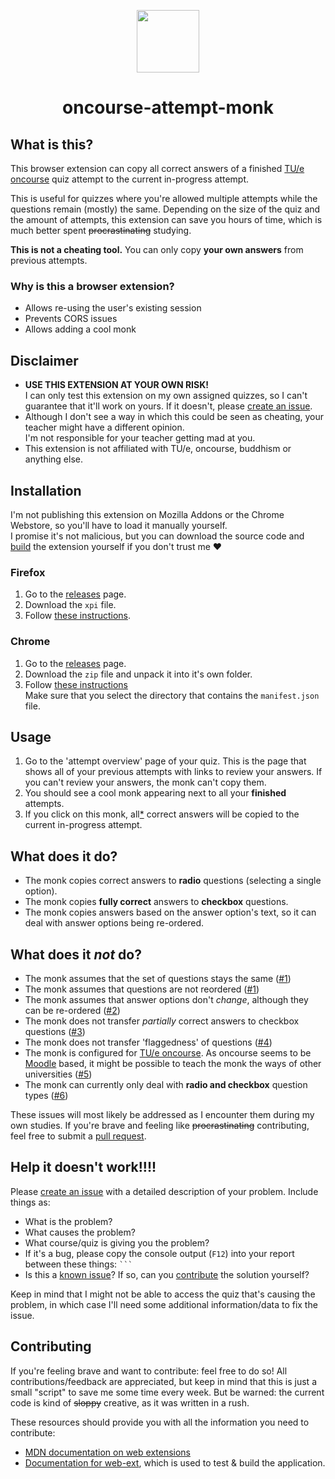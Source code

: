 <p align="center">
<img src="https://raw.githubusercontent.com/HoldYourWaffle/oncourse-attempt-monk/main/icons/buddha.png" height="100">
</p>

<h1 align="center">oncourse-attempt-monk</h1>

## What is this?
This browser extension can copy all correct answers of a finished [TU/e oncourse](https://oncourse.tue.nl/2020/) quiz attempt to the current in-progress attempt.

This is useful for quizzes where you're allowed multiple attempts while the questions remain (mostly) the same.
Depending on the size of the quiz and the amount of attempts, this extension can save you hours of time, which is much better spent ~~procrastinating~~ studying.

**This is not a cheating tool.**
You can only copy **your own answers** from previous attempts.

### Why is this a browser extension?
- Allows re-using the user's existing session
- Prevents CORS issues
- Allows adding a cool monk

## Disclaimer
- **USE THIS EXTENSION AT YOUR OWN RISK!**<br>
I can only test this extension on my own assigned quizzes, so I can't guarantee that it'll work on yours.
If it doesn't, please [create an issue](#help-it-doesnt-work).
- Although I don't see a way in which this could be seen as cheating, your teacher might have a different opinion.<br>
I'm not responsible for your teacher getting mad at you.
- This extension is not affiliated with TU/e, oncourse, buddhism or anything else.

## Installation
I'm not publishing this extension on Mozilla Addons or the Chrome Webstore, so you'll have to load it manually yourself.<br>
I promise it's not malicious, but you can download the source code and [build](#contributing) the extension yourself if you don't trust me :heart:

### Firefox
1. Go to the [releases](https://github.com/HoldYourWaffle/oncourse-attempt-monk/releases) page.
2. Download the `xpi` file.
3. Follow [these instructions](https://support.mozilla.org/en-US/kb/unable-install-add-ons-extensions-or-themes#w_you-are-asked-to-download-the-add-on-rather-than-installing-it).

### Chrome
1. Go to the [releases](https://github.com/HoldYourWaffle/oncourse-attempt-monk/releases) page.
2. Download the `zip` file and unpack it into it's own folder.
3. Follow [these instructions](https://www.youtube.com/watch?v=oswjtLwCUqg)<br>
Make sure that you select the directory that contains the `manifest.json` file.
    
## Usage
1. Go to the 'attempt overview' page of your quiz. This is the page that shows all of your previous attempts with links to review your answers.
If you can't review your answers, the monk can't copy them.
2. You should see a cool monk appearing next to all your **finished** attempts.
3. If you click on this monk, all[*](#what-does-it-not-do) correct answers will be copied to the current in-progress attempt.

## What does it do?
- The monk copies correct answers to **radio** questions (selecting a single option).
- The monk copies **fully correct** answers to **checkbox** questions.
- The monk copies answers based on the answer option's text, so it can deal with answer options being re-ordered.

## What does it _not_ do?
- The monk assumes that the set of questions stays the same ([#1](https://github.com/HoldYourWaffle/oncourse-attempt-monk/issues/1))
- The monk assumes that questions are not reordered ([#1](https://github.com/HoldYourWaffle/oncourse-attempt-monk/issues/1))
- The monk assumes that answer options don't _change_, although they can be re-ordered ([#2](https://github.com/HoldYourWaffle/oncourse-attempt-monk/issues/2))
- The monk does not transfer _partially_ correct answers to checkbox questions ([#3](https://github.com/HoldYourWaffle/oncourse-attempt-monk/issues/3))
- The monk does not transfer 'flaggedness' of questions ([#4](https://github.com/HoldYourWaffle/oncourse-attempt-monk/issues/4))
- The monk is configured for [TU/e oncourse](https://oncourse.tue.nl/2020/).
As oncourse seems to be [Moodle](https://moodle.org/) based, it might be possible to teach the monk the ways of other universities ([#5](https://github.com/HoldYourWaffle/oncourse-attempt-monk/issues/5))
- The monk can currently only deal with **radio and checkbox** question types ([#6](https://github.com/HoldYourWaffle/oncourse-attempt-monk/issues/6))

These issues will most likely be addressed as I encounter them during my own studies.
If you're brave and feeling like ~~procrastinating~~ contributing, feel free to submit a [pull request](#contributing).

## Help it doesn't work!!!!
Please [create an issue](https://github.com/HoldYourWaffle/oncourse-attempt-monk/issues/new) with a detailed description of your problem.
Include things as:
- What is the problem?
- What causes the problem?
- What course/quiz is giving you the problem?
- If it's a bug, please copy the console output (`F12`) into your report between these things: ` ``` `
- Is this a [known issue](#what-does-it-not-do)? If so, can you [contribute](#contributing) the solution yourself?

Keep in mind that I might not be able to access the quiz that's causing the problem, in which case I'll need some additional information/data to fix the issue.

## Contributing
If you're feeling brave and want to contribute: feel free to do so!
All contributions/feedback are appreciated, but keep in mind that this is just a small "script" to save me some time every week.
But be warned: the current code is kind of ~~sloppy~~ creative, as it was written in a rush.

These resources should provide you with all the information you need to contribute:
- [MDN documentation on web extensions](https://developer.mozilla.org/en-US/docs/Mozilla/Add-ons/WebExtensions)
- [Documentation for web-ext](https://extensionworkshop.com/documentation/develop/getting-started-with-web-ext/), which is used to test & build the application.
